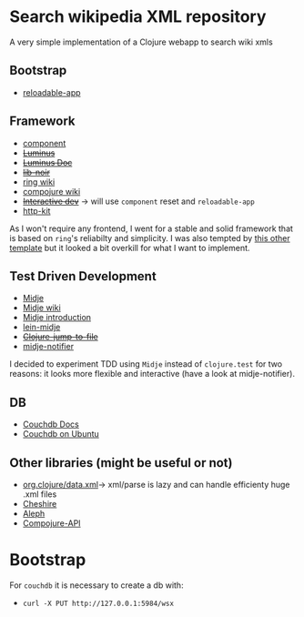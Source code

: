 # Search wikipedia XML repository #
A very simple implementation of a Clojure webapp to search wiki xmls


## Bootstrap
- [reloadable-app](https://github.com/mowat27/reloadable-app)

## Framework
- [component](https://github.com/stuartsierra/component)
- <del>[Luminus](http://www.luminusweb.net)</del>
- <del>[Luminus Doc](http://www.luminusweb.net/docs)</del>
- <del>[lib-noir](https://github.com/noir-clojure/lib-noir)</del>
- [ring wiki](https://github.com/ring-clojure/ring/wiki)
- [compojure wiki](https://github.com/weavejester/compojure/wiki)
- <del>[Interactive dev](https://github.com/ring-clojure/ring/wiki/Interactive-Development)</del> -> will use ```component``` reset and ```reloadable-app```
- [http-kit](http://www.http-kit.org/)

As I won't require any frontend, I went for a stable and solid framework that is based on ```ring```'s reliabilty and simplicity.
I was also tempted by [this other template](https://github.com/borkdude/lein-new-liberagent) but it looked a bit overkill for what I want to implement.

## Test Driven Development
- [Midje](https://github.com/marick/Midje)
- [Midje wiki](https://github.com/marick/Midje/wiki)
- [Midje introduction](https://github.com/marick/Midje/wiki/A-tutorial-introduction)
- [lein-midje](https://github.com/marick/lein-midje)
- <del>[Clojure-jump-to-file](https://github.com/marick/Midje/wiki/Clojure-jump-to-file)</del>
- [midje-notifier](https://github.com/glittershark/midje-notifier)

I decided to experiment TDD using ```Midje``` instead of ```clojure.test``` for two reasons: it looks more flexible and interactive (have a look at midje-notifier). 

## DB
- [Couchdb Docs](http://docs.couchdb.org/en/1.6.1)
- [Couchdb on Ubuntu](https://launchpad.net/~couchdb/+archive/ubuntu/stable)

## Other libraries (might be useful or not)
- [org.clojure/data.xml](https://github.com/clojure/data.xml)-> xml/parse is lazy and can handle efficienty huge .xml files
- [Cheshire](https://github.com/dakrone/cheshire)
- [Aleph](https://github.com/ztellman/aleph)
- [Compojure-API](https://github.com/metosin/compojure-api)

# Bootstrap

For ```couchdb``` it is necessary to create a db with:

- ```curl -X PUT http://127.0.0.1:5984/wsx```


